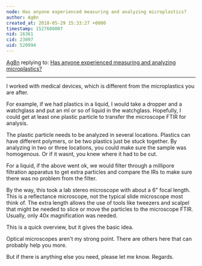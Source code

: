 ```yaml
---
node: Has anyone experienced measuring and analyzing microplastics?
author: Ag8n
created_at: 2018-05-29 15:33:27 +0000
timestamp: 1527608007
nid: 16361
cid: 23097
uid: 520994
---
```




[Ag8n](../profile/Ag8n) replying to: [Has anyone experienced measuring and analyzing microplastics?](../notes/niklasjordan/05-17-2018/has-anyone-experienced-measuring-and-analyzing-microplastics)

----
I worked with medical devices, which is different from the microplastics you are after.  

For example, if we had plastics in a liquid, I would take a dropper and a watchglass and put an ml or so of liquid in the watchglass.  Hopefully, I could get at least one plastic particle to transfer the microscope FTIR for analysis.

The plastic particle needs to be analyzed in several locations.  Plastics can have different polymers, or be two plastics just be stuck together.  By analyzing in two or three locations, you could make sure the sample was homogenous.  Or if it wasnt, you knew where it had to be cut.

For a liquid, if the above went ok, we would filter through a millipore filtration apparatus to get extra particles and compare the IRs to make sure there was no problem from the filter.

By the way, this took a lab stereo microscope with about a 6" focal length.  This is a reflectance microscope, not the typical slide microscope most think of.  The extra length allows the use of tools like tweezers and scalpel that might be needed to slice or move the particles to the microscope FTIR.  Usually, only 40x magnification was needed.

This is a quick overview, but it gives the basic idea.

Optical microscopes aren't my strong point.  There are others here that can probably help you more.

But if there is anything else you need, please let me know.  Regards.
 